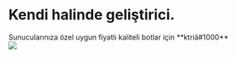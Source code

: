 
<p align="center">
<h1>Kendi halinde geliştirici.</h1>
Sunucularınıza özel uygun fiyatlı kaliteli botlar için **ktriâ#1000**
  <samp>
    <br><img src="https://komarev.com/ghpvc/?username=ktriacxx">
  </samp>
</p>
